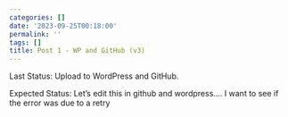 ```yaml
---
categories: []
date: '2023-09-25T00:18:00'
permalink: ''
tags: []
title: Post 1 - WP and GitHub (v3)
---
```


Last Status: Upload to WordPress and GitHub. <br />

Expected Status: Let’s edit this in github and wordpress…. I want to see if the error was due to a retry<br />

<br />